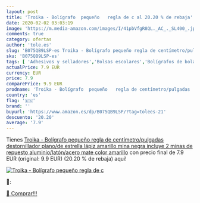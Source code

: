 ```yaml
---
layout: post
title: 'Troika - Bolígrafo  pequeño   regla de c al 20.20 % de rebaja'
date: 2020-02-02 03:03:19
image: 'https://m.media-amazon.com/images/I/41pbVfgR8QL._AC_._SL400_.jpg'
comments: true
category: ofertas
author: 'tole.es'
slug: 'B075QB9LSP-es Troika - Bolígrafo pequeño regla de centímetro/pulgadas...'
sku: 'B075QB9LSP-es'
tags: [ 'Adhesivos y selladores','Bolsas escolares','Bolígrafos de bola','Bolígrafos y recambios','Bolígrafos, lápices y útiles de escritura','Bricolaje y herramientas','Compuestos de modelado para escultura','Costura y manualidades','Equipaje','Escultura','Ferretería','Hogar y cocina','Mochilas, estuches y sets escolares','Oficina y papelería','Pegamentos instantáneos', ]
actualPrice: 7.9 EUR
currency: EUR
price: 7.9
comparePrice: 9.9 EUR
prodname: 'Troika - Bolígrafo  pequeño   regla de centímetro/pulgadas  destornillador plano/de estrella  lápiz  amarillo   mina negra  incluye 2 minas de repuesto  aluminio/latón/acero  mate  color amarillo'
country: 'es'
flag: '🇪🇸'
brand: ''
buyurl: 'https://www.amazon.es/dp/B075QB9LSP/?tag=tolees-21'
descuento: '20.20'
average: '7.9'
---
```


Tienes [Troika - Bolígrafo  pequeño   regla de centímetro/pulgadas  destornillador plano/de estrella  lápiz  amarillo   mina negra  incluye 2 minas de repuesto  aluminio/latón/acero  mate  color amarillo](https://www.amazon.es/dp/B075QB9LSP/?tag=tolees-21) con precio final de  7.9 EUR (original: 9.9 EUR) (20.20 %  de rebaja) aqui!

[![Troika - Bolígrafo  pequeño   regla de c](https://m.media-amazon.com/images/I/41pbVfgR8QL._AC_._SL400_.jpg)](https://www.amazon.es/dp/B075QB9LSP/?tag=tolees-21)

🔎:


[🛒 Comprar!!!](https://www.amazon.es/dp/B075QB9LSP/?tag=tolees-21)
